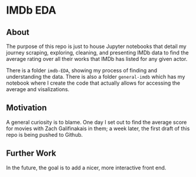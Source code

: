 # IMDb EDA
## About
The purpose of this repo is just to house Jupyter notebooks that detail my journey scraping, exploring, cleaning, and presenting IMDb data to find the average rating over all their works that IMDb has listed for any given actor. 

There is a folder `imdb-EDA`, showing my process of finding and understanding the data. There is also a folder `general-imdb` which has my notebook where I create the code that actually allows for accessing the average and visalizations. 

## Motivation
A general curiosity is to blame. One day I set out to find the average score for movies with Zach Galifinakais in them; a week later, the first draft of this repo is being pushed to Github. 

## Further Work
In the future, the goal is to add a nicer, more interactive front end. 
